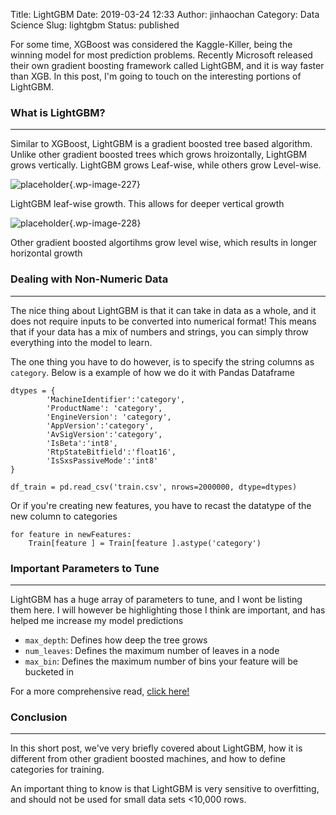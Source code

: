 Title: LightGBM
Date: 2019-03-24 12:33
Author: jinhaochan
Category: Data Science
Slug: lightgbm
Status: published

<!-- wp:paragraph -->

For some time, XGBoost was considered the Kaggle-Killer, being the winning model for most prediction problems. Recently Microsoft released their own gradient boosting framework called LightGBM, and it is way faster than XGB. In this post, I'm going to touch on the interesting portions of LightGBM.

<!-- /wp:paragraph -->

<!-- wp:heading {"level":3} -->

### What is LightGBM?

<!-- /wp:heading -->

<!-- wp:separator -->

------------------------------------------------------------------------

<!-- /wp:separator -->

</p>
<!-- wp:paragraph -->

Similar to XGBoost, LightGBM is a gradient boosted tree based algorithm. Unlike other gradient boosted trees which grows hroizontally, LightGBM grows vertically. LightGBM grows Leaf-wise, while others grow Level-wise.

<!-- /wp:paragraph -->

<!-- wp:image {"id":227} -->


![placeholder]({attach}media/2018/12/1-AZsSoXb8lc5N6mnhqX5JCg-1.png){.wp-image-227}  

<figcaption>
LightGBM leaf-wise growth. This allows for deeper vertical growth

</figcaption>

<!-- /wp:image -->

<!-- wp:image {"id":228} -->


![placeholder]({attach}media/2018/12/1-whSa8rY4sgFQj1rEcWr8Ag-1.png){.wp-image-228}  

<figcaption>
Other gradient boosted algortihms grow level wise, which results in longer horizontal growth

</figcaption>

<!-- /wp:image -->

<!-- wp:heading {"level":3} -->

### Dealing with Non-Numeric Data

<!-- /wp:heading -->

<!-- wp:separator -->

------------------------------------------------------------------------

<!-- /wp:separator -->

</p>
<!-- wp:paragraph -->

The nice thing about LightGBM is that it can take in data as a whole, and it does not require inputs to be converted into numerical format! This means that if your data has a mix of numbers and strings, you can simply throw everything into the model to learn.

<!-- /wp:paragraph -->

<!-- wp:paragraph -->

The one thing you have to do however, is to specify the string columns as `category`. Below is a example of how we do it with Pandas Dataframe

<!-- /wp:paragraph -->

<!-- wp:code -->

``` {.wp-block-code}
dtypes = {
        'MachineIdentifier':'category',
        'ProductName': 'category',
        'EngineVersion': 'category',
        'AppVersion':'category',
        'AvSigVersion':'category',
        'IsBeta':'int8',
        'RtpStateBitfield':'float16',
        'IsSxsPassiveMode':'int8'
}

df_train = pd.read_csv('train.csv', nrows=2000000, dtype=dtypes)
```

<!-- /wp:code -->

<!-- wp:paragraph -->

Or if you're creating new features, you have to recast the datatype of the new column to categories

<!-- /wp:paragraph -->

<!-- wp:code -->

``` {.wp-block-code}
for feature in newFeatures:
    Train[feature ] = Train[feature ].astype('category')
```

<!-- /wp:code -->

<!-- wp:heading {"level":3} -->

### Important Parameters to Tune

<!-- /wp:heading -->

<!-- wp:separator -->

------------------------------------------------------------------------

<!-- /wp:separator -->

</p>
<!-- wp:paragraph -->

LightGBM has a huge array of parameters to tune, and I wont be listing them here. I will however be highlighting those I think are important, and has helped me increase my model predictions

<!-- /wp:paragraph -->

<!-- wp:list -->

-   `max_depth`: Defines how deep the tree grows
-   `num_leaves`: Defines the maximum number of leaves in a node
-   `max_bin`: Defines the maximum number of bins your feature will be bucketed in

<!-- /wp:list -->

<!-- wp:paragraph -->

For a more comprehensive read, [click here!](https://lightgbm.readthedocs.io/en/latest/Parameters-Tuning.html)

<!-- /wp:paragraph -->

<!-- wp:heading {"level":3} -->

### Conclusion

<!-- /wp:heading -->

<!-- wp:separator -->

------------------------------------------------------------------------

<!-- /wp:separator -->

</p>
<!-- wp:paragraph -->

In this short post, we've very briefly covered about LightGBM, how it is different from other gradient boosted machines, and how to define categories for training.

<!-- /wp:paragraph -->

<!-- wp:paragraph -->

An important thing to know is that LightGBM is very sensitive to overfitting, and should not be used for small data sets &lt;10,000 rows.

<!-- /wp:paragraph -->
